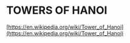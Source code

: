 # TOWERS OF HANOI
[https://en.wikipedia.org/wiki/Tower_of_Hanoi](https://en.wikipedia.org/wiki/Tower_of_Hanoi)